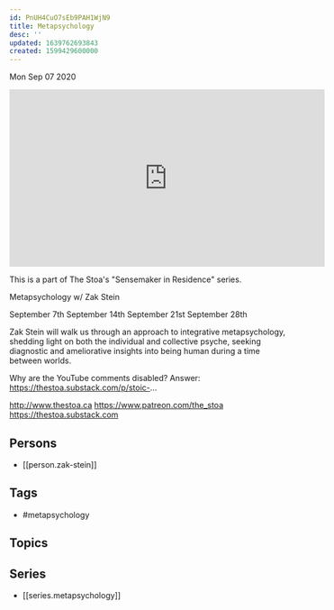 ```yaml
---
id: PnUH4CuO7sEb9PAH1WjN9
title: Metapsychology
desc: ''
updated: 1639762693843
created: 1599429600000
---
```





Mon Sep 07 2020

<iframe width="560" height="315" src="https://www.youtube.com/embed/IaYZY57hmQk" title="Metapsychology w/ Zak Stein. September 28, 2020" frameborder="0" allow="accelerometer; autoplay; clipboard-write; encrypted-media; gyroscope; picture-in-picture" allowfullscreen ></iframe>

This is a part of The Stoa's "Sensemaker in Residence" series. 

Metapsychology w/ Zak Stein

September 7th
September 14th
September 21st
September 28th 

Zak Stein will walk us through an approach to integrative metapsychology, shedding light on both the individual and collective psyche, seeking diagnostic and ameliorative insights into being human during a time between worlds.

Why are the YouTube comments disabled? Answer: https://thestoa.substack.com/p/stoic-...

http://www.thestoa.ca
https://www.patreon.com/the_stoa
https://thestoa.substack.com

## Persons

- [[person.zak-stein]]

## Tags

- #metapsychology

## Topics



## Series

- [[series.metapsychology]]

